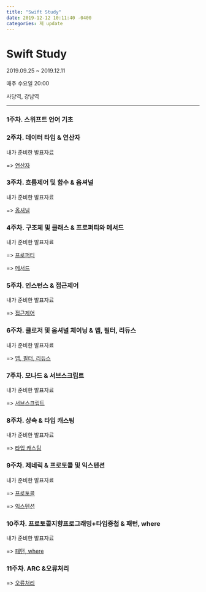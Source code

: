 ```yaml
---
title: "Swift Study"
date: 2019-12-12 10:11:40 -0400
categories: 졔 update
---
```



# Swift Study

2019.09.25 ~ 2019.12.11

매주 수요일 20:00

사당역, 강남역

---------------

### 1주차. 스위프트 언어 기초

### 2주차. 데이터 타입 & 연산자

내가 준비한 발표자료 

  => [연산자](https://blog.naver.com/taerg89/221667401407)

### 3주차. 흐름제어 및 함수 & 옵셔널

내가 준비한 발표자료 

  => [옵셔널](https://blog.naver.com/taerg89/221680630899)

### 4주차. 구조체 및 클래스 & 프로퍼티와 메서드

내가 준비한 발표자료 

  => [프로퍼티](https://blog.naver.com/taerg89/221684402254)

  => [메서드](https://blog.naver.com/taerg89/221686176978)
  

### 5주차. 인스턴스 & 접근제어

내가 준비한 발표자료 

  => [접근제어](https://blog.naver.com/taerg89/221691174685)


### 6주차. 클로저 및 옵셔널 체이닝 & 맵, 필터, 리듀스

내가 준비한 발표자료 

  => [맵, 필터, 리듀스](https://blog.naver.com/taerg89/221699865439)
  

### 7주차. 모나드 & 서브스크립트

내가 준비한 발표자료
   
  => [서브스크립트](https://blog.naver.com/taerg89/221703051721)



### 8주차. 상속 & 타입 캐스팅 

내가 준비한 발표자료
   
  => [타입 캐스팅](https://blog.naver.com/taerg89/221711564997)



### 9주차. 제네릭 & 프로토콜 및 익스텐션 

내가 준비한 발표자료
   
  => [프로토콜](https://blog.naver.com/taerg89/221717118861)
  
  => [익스텐션](https://blog.naver.com/taerg89/221718327269)
  


### 10주차. 프로토콜지향프로그래밍+타입중첩 & 패턴, where

내가 준비한 발표자료
   
  => [패턴, where](https://blog.naver.com/taerg89/221724132490)
  
  

### 11주차. ARC &오류처리

  => [오류처리](https://blog.naver.com/taerg89/221731014261)





